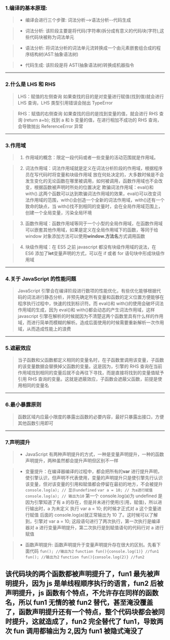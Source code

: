 ### 1.编译的基本原理:

> - 编译会进行三个步骤: 词法分析-->语法分析--代码生成

> - 词法分析: 该阶段主要是将代码(字符串)拆分成有意义的代码块(字符),这些代码块被称为词法单元

> - 语法分析: 将词法分析的词法单元流转换成一个由元素嵌套组合成的程序结构树(AST:抽象语法树)

> - 代码生成: 该阶段是将 AST(抽象语法树)转换成机器指令

---

### 2.什么是 LHS 和 RHS

> LHS：赋值的左侧查询 如果查找的目的是对变量进行赋值(找到值)就会进行 LHS 查询，LHS 类型引用错误会抛出 TypeError

> RHS：赋值的右侧查询 如果查找的目的是找到变量的值，就会进行 RHS 查询 (return a+b); 找到 a 和 b 变量的值，在进行相加不成功的 RHS 查询，会导致抛出 ReferenceError 异常

---

### 3.作用域

> 1.  作用域的概念：限定一段代码或者一些变量的活动范围就是作用域。

> 2.  词法作用域：词法作用域就是定义在词法分析阶段的作用域，根据程序员在写代码时将变量和块级作用域 放在何处决定的，大多数时候是不会发生变化的无论函数在哪里被调用，如何被调用，函数作用域也不会改变，根据函数被声明时所处的位置决定
>     欺骗词法作用域：eval()和 with().这两个函数可以达到欺骗词法作用域的效果，eval()可以改变词法作用域的范围，with()会创造一个全新的词法作用域，with()还有一个致命的缺点，当 with()找不到相同的变量时，会在全局作用域范围上，创建一个全局变量，污染全局环境

> 3.  函数作用域：函数作用域等同于一个小型的全局作用域，在函数作用域可以嵌套其他作用域，如果是定义在全局作用域下的函数，等同于给 window 对象添加方法可以使用**window.方法名**方式调用函数

> 4.  块级作用域：在 ES5 之前 javascript 都没有块级作用域的说法，在 ES6 添加了**let**变量声明的方式，可以在 if 或者 for 语句块中形成块级作用域

---

### 4.关于 JavaScript 的性能问题

> JavaScript 引擎会在编译阶段进行数项的性能优化，有些优化能够根据代码的词法进行静态分析，并预先确定所有变量和函数的定义位置方便能够在程序执行过程中，快速的找到标识符。而 eval()和 with()的使用会破坏词法作用域的生成，因为 eval()和 with()都会动态的产生词法作用域，这样 javascript 引擎在解析的时候就因为不清楚这两个函数里具有什么样的作用域，而进行简单而模糊的解析。造成后面使用的时候需要重新解析一次作用域，从而造成性能上的浪费

---

### 5.遮蔽效应

> 当子函数和父函数都定义相同的变量名时，在子函数里调用该变量，子函数的该变量数据会替换掉父函数的变量。这是因为，引擎的 RHS 查询在当前作用域找到相同的变量后就不会再往下寻找，而是直接将找到的变量值赋予引用 RHS 查询的变量。这就是遮蔽效应，子函数会遮蔽父函数，前提是使用相同的变量名

---

### 6.最小暴露原则

> 函数区域内应最小限度的暴露出函数的必要内容，最好只暴露出接口，方便其他函数引用即可

---

### 7.声明提升

> - JavaScript 有两种声明提升的方式，一种是变量声明提升，一种的函数声明提升，两种虽然都会提升声明但区别不一样

> - 变量提升：在编译器编译的过程中，都会把所有的**var** 进行提升声明，使引擎认识，但声明不代表使用，变量的声明提升只是使引擎先行认识该变量，但对该变量的引用和赋值都会停留在最初的地方，不会被提升
>   `console.log(a); // 显示undefined`
>   `var a = 10; // 为a进行赋值`
>   `console.log(a); // 输出为10`
>   第一个 console.log(a)为 undefined 是因为引擎知道了有 a 的存在，但是并未进行使用(引用，赋值)，所以进行输出时，a 为未定义
>   执行 var a = 10; 的时候才正式对 a 这个变量进行赋值
>   后面的 console.log(a)就正常输出为 10 了。这时候可以了解到，引擎对 var a = 10; 这段语句进行了两次执行，第一次执行是编译器对 a 进行变量声明提升，第二次执行是到赋值语句的代码行对 a 进行赋值

> - 函数声明提升: 函数声明提升于变量声明提升存在很大的区别。先看下面代码
>   `fun(); //输出为2`
>   `function fun(){console.log(1)} //fun1`
>   `fun(); //输出为2`
>   `function fun(){console.log(2)} //fun2`

## 该代码块的两个函数都被声明提升了，fun1 最先被声明提升，因为 js 是单线程顺序执行的语言，fun2 后被声明提升，js 函数有个特点，不允许存在同样的函数名，所以 fun1 无情的被 fun2 替代，甚至淹没覆盖了，函数声明提升还有一个特点，整个代码块都会被同时提升，这就造成了，fun2 完全替代了 fun1，导致两次 fun 调用都输出为 2,因为 fun1 被隐式淹没了
